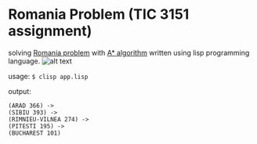 
# Romania Problem (TIC 3151 assignment)
solving [Romania problem](http://www.hh.se/download/18.70cf2e49129168da0158000143589/aima-ch4.pdf) with [A* algorithm](https://en.wikipedia.org/wiki/A*_search_algorithm) written using lisp programming language.
![alt text](http://cs-alb-pc3.massey.ac.nz/notes/59302/fig04.02.gif "Problem domain")

usage:
```$ clisp app.lisp```

output:
```
(ARAD 366) ->
(SIBIU 393) ->
(RIMNIEU-VILNEA 274) ->
(PITESTI 195) ->
(BUCHAREST 101)
```